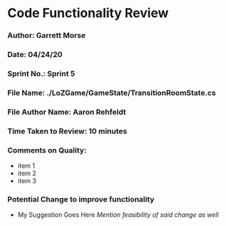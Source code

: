 # Code Functionality Review

### Author: Garrett Morse

### Date: 04/24/20

### Sprint No.: Sprint 5

### File Name: ./LoZGame/GameState/TransitionRoomState.cs

### File Author Name: Aaron Rehfeldt

### Time Taken to Review: 10 minutes

### Comments on Quality:
- item 1
- item 2
- item 3

### Potential Change to improve functionality
- My Suggestion Goes Here
_Mention feasibility of said change as well_
